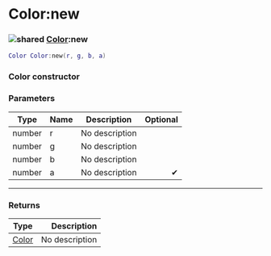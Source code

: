 # Color:new

### ![shared](../../home/color/.gitbook/assets/shared.png) [Color](../../home/color/home/Color/):new

```lua
Color Color:new(r, g, b, a)
```

### Color constructor

### Parameters

| Type   | Name | Description    | Optional |
| ------ | ---- | -------------- | -------: |
| number | r    | No description |          |
| number | g    | No description |          |
| number | b    | No description |          |
| number | a    | No description |        ✔ |

***

### Returns

| Type                                  |    Description |
| ------------------------------------- | -------------: |
| [Color](../../home/color/home/Color/) | No description |
